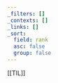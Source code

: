 ```yaml
---
_filters: []
_contexts: []
_links: []
_sort:
  field: rank
  asc: false
  group: false
---
```

[[TIL]]
